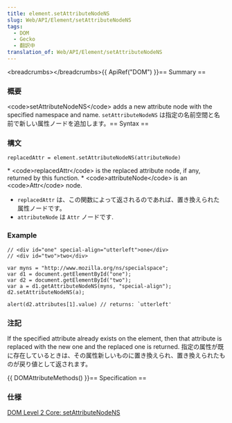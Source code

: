 ```yaml
---
title: element.setAttributeNodeNS
slug: Web/API/Element/setAttributeNodeNS
tags:
  - DOM
  - Gecko
  - 翻訳中
translation_of: Web/API/Element/setAttributeNodeNS
---
```

\<breadcrumbs>\</breadcrumbs>{{ ApiRef("DOM") }}== Summary ==

### 概要

\<code>setAttributeNodeNS\</code> adds a new attribute node with the specified namespace and name. `setAttributeNodeNS` は指定の名前空間と名前で新しい属性ノードを追加します。== Syntax ==

### 構文

    replacedAttr = element.setAttributeNodeNS(attributeNode)

\* \<code>replacedAttr\</code> is the replaced attribute node, if any, returned by this function. \* \<code>attributeNode\</code> is an \<code>Attr\</code> node.

- `replacedAttr` は、この関数によって返されるのであれば、置き換えられた属性ノードです。
- `attributeNode` は `Attr` ノードです.

### Example

    // <div id="one" special-align="utterleft">one</div>
    // <div id="two">two</div>

    var myns = "http://www.mozilla.org/ns/specialspace";
    var d1 = document.getElementById("one");
    var d2 = document.getElementById("two");
    var a = d1.getAttributeNodeNS(myns, "special-align");
    d2.setAttributeNodeNS(a);

    alert(d2.attributes[1].value) // returns: `utterleft'

### 注記

If the specified attribute already exists on the element, then that attribute is replaced with the new one and the replaced one is returned. 指定の属性が既に存在しているときは、その属性新しいものに置き換えられ、置き換えられたものが戻り値として返されます。

{{ DOMAttributeMethods() }}== Specification ==

### 仕様

[DOM Level 2 Core: setAttributeNodeNS](http://www.w3.org/TR/DOM-Level-2-Core/core.html#ID-ElSetAtNodeNS)
